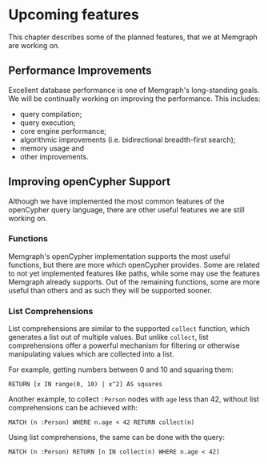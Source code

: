 # Upcoming features

This chapter describes some of the planned features, that we at Memgraph are working on.

## Performance Improvements

Excellent database performance is one of Memgraph's long-standing goals. We will be continually working on improving the performance. This includes:

* query compilation;
* query execution;
* core engine performance;
* algorithmic improvements \(i.e. bidirectional breadth-first search\);
* memory usage and
* other improvements.

## Improving openCypher Support

Although we have implemented the most common features of the openCypher query language, there are other useful features we are still working on.

### Functions

Memgraph's openCypher implementation supports the most useful functions, but there are more which openCypher provides. Some are related to not yet implemented features like paths, while some may use the features Memgraph already supports. Out of the remaining functions, some are more useful than others and as such they will be supported sooner.

### List Comprehensions

List comprehensions are similar to the supported `collect` function, which generates a list out of multiple values. But unlike `collect`, list comprehensions offer a powerful mechanism for filtering or otherwise manipulating values which are collected into a list.

For example, getting numbers between 0 and 10 and squaring them:

```text
RETURN [x IN range(0, 10) | x^2] AS squares
```

Another example, to collect `:Person` nodes with `age` less than 42, without list comprehensions can be achieved with:

```text
MATCH (n :Person) WHERE n.age < 42 RETURN collect(n)
```

Using list comprehensions, the same can be done with the query:

```text
MATCH (n :Person) RETURN [n IN collect(n) WHERE n.age < 42]
```


